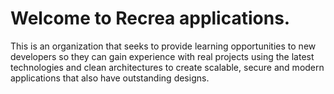 # Welcome to Recrea applications.
This is an organization that seeks to provide learning opportunities to new developers so they can gain experience with real projects using the latest technologies and clean architectures to create scalable, secure and modern applications that also have outstanding designs.
